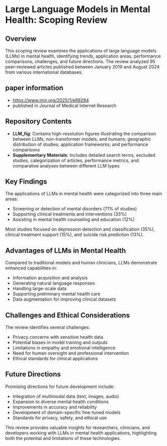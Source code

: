 # Large Language Models in Mental Health: Scoping Review

## Overview

This scoping review examines the applications of large language models (LLMs) in mental health, identifying trends, application areas, performance comparisons, challenges, and future directions. The review analyzed 95 peer-reviewed articles published between January 2019 and August 2024 from various international databases.

## paper information
- https://www.jmir.org/2025/1/e69284
- published in Journal of Medical Internet Research

## Repository Contents

- **LLM_fig**: Contains high-resolution figures illustrating the comparison between LLMs, non-transformer models, and humans; geographic distribution of studies; application frameworks; and performance comparisons
- **Supplementary Materials**: Includes detailed search terms, excluded studies, categorization of articles, performance metrics, and comparative analyses between different LLM types

## Key Findings

The applications of LLMs in mental health were categorized into three main areas:
- Screening or detection of mental disorders (71% of studies)
- Supporting clinical treatments and interventions (33%)
- Assisting in mental health counseling and education (12%)

Most studies focused on depression detection and classification (35%), clinical treatment support (15%), and suicide risk prediction (13%).

## Advantages of LLMs in Mental Health

Compared to traditional models and human clinicians, LLMs demonstrate enhanced capabilities in:
- Information acquisition and analysis
- Generating natural language responses
- Handling large-scale data
- Supporting preliminary mental health care
- Data augmentation for improving clinical datasets

## Challenges and Ethical Considerations

The review identifies several challenges:
- Privacy concerns with sensitive health data
- Potential biases in model training and outputs
- Limitations in empathy and emotional intelligence
- Need for human oversight and professional intervention
- Ethical standards for clinical applications

## Future Directions

Promising directions for future development include:
- Integration of multimodal data (text, images, audio)
- Expansion to diverse mental health conditions
- Improvements in accuracy and reliability
- Development of domain-specific fine-tuned models
- Standards for privacy, safety, and ethical use


This review provides valuable insights for researchers, clinicians, and developers working with LLMs in mental health applications, highlighting both the potential and limitations of these technologies.